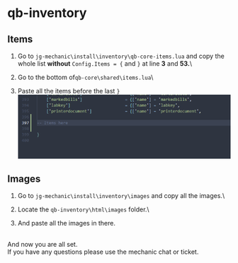 # qb-inventory

## Items

1. Go to `jg-mechanic\install\inventory\qb-core-items.lua` and copy the whole list **without** `Config.Items = {` and `}` at line **3** and **53.**\

2. Go to the bottom of`qb-core\shared\items.lua`\

3. Paste all the items before the last `}`\
   <img src="../../.gitbook/assets/image (1).png" alt="" data-size="original">

## Images

1. Go to `jg-mechanic\install\inventory\images` and copy all the images.\

2. Locate the `qb-inventory\html\images` folder.\

3. And paste all the images in there.

\
And now you are all set.\
If you have any questions please use the mechanic chat or ticket.
